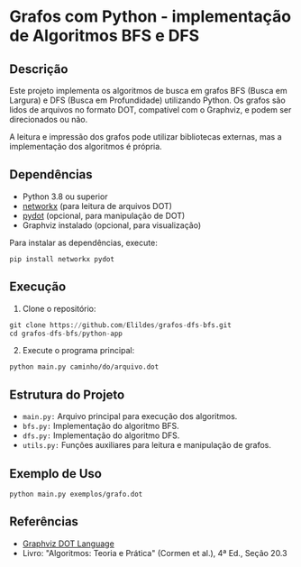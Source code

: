 # Grafos com Python - implementação de Algoritmos BFS e DFS

## Descrição

Este projeto implementa os algoritmos de busca em grafos BFS (Busca em Largura) e DFS (Busca em Profundidade) utilizando Python. Os grafos são lidos de arquivos no formato DOT, compatível com o Graphviz, e podem ser direcionados ou não.

A leitura e impressão dos grafos pode utilizar bibliotecas externas, mas a implementação dos algoritmos é própria.

## Dependências

- Python 3.8 ou superior
- [networkx](https://networkx.org/) (para leitura de arquivos DOT)
- [pydot](https://github.com/pydot/pydot) (opcional, para manipulação de DOT)
- Graphviz instalado (opcional, para visualização)

Para instalar as dependências, execute:

`pip install networkx pydot`

## Execução

1. Clone o repositório:

```python
git clone https://github.com/Elildes/grafos-dfs-bfs.git
cd grafos-dfs-bfs/python-app
```

2. Execute o programa principal:

`python main.py caminho/do/arquivo.dot`

## Estrutura do Projeto

- `main.py:` Arquivo principal para execução dos algoritmos.
- `bfs.py:` Implementação do algoritmo BFS.
- `dfs.py:` Implementação do algoritmo DFS.
- `utils.py:` Funções auxiliares para leitura e manipulação de grafos.

## Exemplo de Uso

`python main.py exemplos/grafo.dot`

## Referências

- [Graphviz DOT Language](https://graphviz.org/doc/info/lang.html)
- Livro: "Algoritmos: Teoria e Prática" (Cormen et al.), 4ª Ed., Seção 20.3
